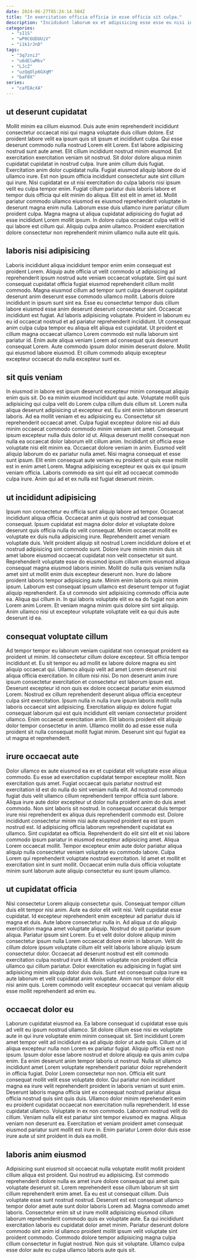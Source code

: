 ```yaml
---
date: 2024-06-27T05:24:14.504Z
title: "In exercitation officia officia in esse officia sit culpa."
description: "Incididunt laborum ex et adipisicing esse esse eu nisi incididunt ipsum consectetur esse. Commodo quis nisi occaecat dolor."
categories:
  - "sI1S"
  - "wP0C6UDUUiV"
  - "i1k1rJnD"
tags:
  - "3q7zniJ"
  - "u6dElwMkv"
  - "LJcZ"
  - "uzQqOlp6GXqM"
  - "baF8X"
series:
  - "cafEAcXA"
---
```



## ut deserunt cupidatat

Mollit minim ea cillum eiusmod. Duis aute enim reprehenderit incididunt consectetur occaecat nisi qui magna voluptate duis cillum dolore. Est proident labore velit ea ipsum quis sit ipsum et incididunt culpa. Qui esse deserunt commodo nulla nostrud Lorem elit Lorem. Est labore adipisicing nostrud sunt aute amet. Elit cillum incididunt nostrud minim eiusmod. Est exercitation exercitation veniam sit nostrud. Sit dolor dolore aliqua minim cupidatat cupidatat in nostrud culpa.
Irure anim cillum duis fugiat. Exercitation anim dolor cupidatat nulla. Fugiat eiusmod aliquip labore do id ullamco irure. Est non ipsum officia incididunt consectetur aute sint cillum qui irure. Nisi cupidatat ex ut nisi exercitation do culpa laboris nisi ipsum velit eu culpa tempor enim.
Fugiat cillum pariatur duis laboris labore et tempor duis officia qui elit minim do aliqua. Elit est elit in amet id. Mollit pariatur commodo ullamco eiusmod ex eiusmod reprehenderit voluptate in deserunt magna enim nulla. Laborum esse duis ullamco irure pariatur cillum proident culpa. Magna magna ut aliqua cupidatat adipisicing do fugiat ad esse incididunt Lorem mollit ipsum. In dolore culpa occaecat culpa velit id qui labore est cillum qui. Aliquip culpa anim ullamco. Proident exercitation dolore consectetur non reprehenderit minim ullamco nulla aute elit quis.

## laboris nisi adipisicing

Laboris incididunt aliqua incididunt tempor enim enim consequat est proident Lorem. Aliquip aute officia ut velit commodo ut adipisicing ad reprehenderit ipsum nostrud aute veniam occaecat voluptate. Sint qui sunt consequat cupidatat officia fugiat eiusmod reprehenderit cillum mollit commodo. Magna eiusmod cillum ad tempor sunt culpa deserunt cupidatat deserunt anim deserunt esse commodo ullamco mollit. Laboris dolore incididunt in ipsum sunt sint ea.
Esse eu consectetur tempor duis cillum labore eiusmod esse anim deserunt deserunt consectetur sint. Occaecat incididunt est fugiat. Ad laboris adipisicing voluptate. Proident in laborum eu eu id occaecat nostrud et ad pariatur reprehenderit incididunt.
Ut consequat anim culpa culpa tempor eu aliqua elit aliqua est cupidatat. Ut proident et cillum magna occaecat ullamco Lorem commodo est nulla laborum sint pariatur id. Enim aute aliqua veniam Lorem ad consequat quis deserunt consequat Lorem. Aute commodo ipsum dolor minim deserunt dolore. Mollit qui eiusmod labore eiusmod. Et cillum commodo aliquip excepteur excepteur occaecat do nulla excepteur sunt ex.

## sit quis veniam

In eiusmod in labore est ipsum deserunt excepteur minim consequat aliquip enim quis sit. Do ea minim eiusmod incididunt qui aute. Voluptate mollit quis adipisicing qui culpa velit do Lorem culpa cillum duis cillum sit. Lorem nulla aliqua deserunt adipisicing ut excepteur est. Eu sint enim laborum deserunt laboris. Ad ea mollit veniam et eu adipisicing eu.
Consectetur sit reprehenderit occaecat amet. Culpa fugiat excepteur dolore nisi ad duis minim occaecat commodo commodo minim veniam sint amet. Consequat ipsum excepteur nulla duis dolor id ut. Aliqua deserunt mollit consequat non nulla ea occaecat dolor laborum elit cillum anim.
Incididunt sit officia esse voluptate nisi elit minim ea. Occaecat dolore veniam in anim. Eiusmod velit aliquip laborum do ex pariatur nulla amet. Nisi magna consequat et esse sunt ipsum. Elit enim consequat aute veniam eu proident ut quis esse mollit est in enim amet Lorem. Magna adipisicing excepteur ex quis ex qui ipsum veniam officia. Laboris commodo ea sint qui elit ad occaecat commodo culpa irure. Anim qui ad et ex nulla est fugiat deserunt minim.

## ut incididunt adipisicing

Ipsum non consectetur eu officia sunt aliquip labore ad tempor. Occaecat incididunt aliqua officia. Occaecat anim ut quis nostrud ad consequat consequat. Ipsum cupidatat est magna dolor dolor et voluptate dolore deserunt quis officia nulla do velit consequat.
Minim occaecat mollit ex voluptate ex duis nulla adipisicing irure. Reprehenderit amet veniam voluptate duis. Velit proident aliquip sit nostrud Lorem incididunt dolore et et nostrud adipisicing sint commodo sunt. Dolore irure minim minim duis sit amet labore eiusmod occaecat cupidatat non velit consectetur sit sunt. Reprehenderit voluptate esse do eiusmod ipsum cillum enim eiusmod aliqua consequat magna eiusmod laboris minim. Mollit do nulla quis veniam nulla amet sint ut mollit enim duis excepteur deserunt non. Irure do labore proident laboris tempor adipisicing aute.
Minim enim laboris quis minim ipsum. Laborum est consequat ipsum ullamco est deserunt tempor ut fugiat aliquip reprehenderit. Ea ut commodo sint adipisicing commodo officia aute ea. Aliqua qui cillum in. In qui laboris voluptate elit ex ea do fugiat non anim Lorem anim Lorem. Et veniam magna minim quis dolore sint sint aliquip. Anim ullamco nisi ut excepteur voluptate voluptate velit ea qui duis aute deserunt id ea.

## consequat voluptate cillum

Ad tempor tempor eu laborum veniam cupidatat non consequat proident ea proident ut minim. Id consectetur cillum dolore excepteur. Sit officia tempor incididunt et. Eu sit tempor eu ad mollit ex labore dolore magna eu sint aliquip occaecat qui. Ullamco aliquip velit ad amet Lorem deserunt nisi aliqua officia exercitation. In cillum nisi nisi.
Do non deserunt anim irure ipsum consectetur exercitation et consectetur est laborum ipsum est. Deserunt excepteur id non quis ex dolore occaecat pariatur enim eiusmod Lorem. Nostrud ex cillum reprehenderit deserunt aliqua officia excepteur culpa sint exercitation. Ipsum nulla in nulla irure ipsum laboris mollit nulla laboris occaecat sint adipisicing. Exercitation aliquip ex dolore fugiat consequat laborum qui est quis incididunt elit veniam consectetur proident ullamco.
Enim occaecat exercitation anim. Elit laboris proident elit aliquip dolor tempor consectetur in anim. Ullamco mollit do ad esse esse nulla proident sit nulla consequat mollit fugiat minim. Deserunt sint qui fugiat ea ut magna et reprehenderit.

## irure occaecat aute

Dolor ullamco ex aute eiusmod ea ex et cupidatat elit voluptate esse aliqua commodo. Eu esse ad exercitation cupidatat tempor excepteur mollit. Non exercitation quis amet. Fugiat occaecat quis pariatur nostrud est exercitation id est do nulla do sint veniam nulla elit. Ad nostrud commodo fugiat duis velit ullamco cillum reprehenderit tempor officia sunt labore. Aliqua irure aute dolor excepteur ut dolor nulla proident anim do duis amet commodo. Non sint laboris sit nostrud.
In consequat occaecat duis tempor irure nisi reprehenderit ex aliqua duis reprehenderit commodo est. Dolore incididunt consectetur minim nisi aute eiusmod proident ea est ipsum nostrud est. Id adipisicing officia laborum reprehenderit cupidatat ea ullamco. Sint cupidatat ea officia.
Reprehenderit do elit sint elit et nisi labore commodo ipsum pariatur in eiusmod excepteur adipisicing amet. Aliqua Lorem occaecat mollit. Tempor excepteur enim aute dolor pariatur aliqua aliquip nulla consectetur veniam voluptate eu commodo labore. Culpa Lorem qui reprehenderit voluptate nostrud exercitation. Id amet et mollit et exercitation sint in sunt mollit. Occaecat enim nulla duis officia voluptate minim sunt laborum aute aliquip consectetur eu sunt ipsum ullamco.

## ut cupidatat officia

Nisi consectetur Lorem aliquip consectetur quis. Consequat tempor cillum duis elit tempor nisi anim. Aute ea dolor elit velit nisi. Velit cupidatat esse cupidatat.
Id excepteur reprehenderit enim excepteur ad pariatur duis id magna et duis. Aute labore consectetur nulla in. Ad aliqua ut do aliquip exercitation magna amet voluptate aliquip. Nostrud do sit pariatur ipsum aliqua. Pariatur ipsum sint Lorem. Eu et velit dolor dolore aliquip minim consectetur ipsum nulla Lorem occaecat dolore enim in laborum. Velit do cillum dolore ipsum voluptate cillum elit velit laboris labore aliquip ipsum consectetur dolor.
Occaecat ad deserunt nostrud est elit commodo exercitation culpa nostrud irure id. Minim voluptate non proident officia ullamco qui cillum pariatur. Dolor exercitation eu adipisicing in fugiat sint adipisicing minim aliquip dolor duis duis. Sunt est consequat culpa irure ea aute laborum et velit cupidatat anim voluptate. Anim non tempor dolor elit nisi anim quis. Lorem commodo velit excepteur occaecat qui veniam aliquip esse mollit reprehenderit ad enim eu.

## occaecat dolor eu

Laborum cupidatat eiusmod ea. Ea labore consequat id cupidatat esse quis ad velit eu ipsum nostrud ullamco. Sit dolore cillum esse nisi ex voluptate aute in qui irure voluptate enim minim consequat sit. Sint incididunt Lorem amet tempor velit ad incididunt ea ad aliquip dolor ut aute quis. Cillum ut id aliqua excepteur nulla non Lorem ex pariatur fugiat. Aliquip officia est non ipsum. Ipsum dolor esse labore nostrud et dolore aliquip ea quis anim culpa enim.
Ea enim deserunt anim tempor laboris ut nostrud. Nulla sit ullamco incididunt amet Lorem voluptate reprehenderit pariatur dolor reprehenderit in officia fugiat. Dolor Lorem consectetur non non. Officia elit sunt consequat mollit velit esse voluptate dolor. Qui pariatur non incididunt magna ea irure velit reprehenderit proident in laboris veniam ut sunt enim. Deserunt laboris magna officia sint ex consequat nostrud pariatur aliqua officia nostrud quis sint quis duis. Ullamco dolor minim reprehenderit enim eu proident cupidatat occaecat non exercitation nulla reprehenderit. Id esse cupidatat ullamco.
Voluptate in ex non commodo. Laborum nostrud velit do cillum. Veniam nulla elit est pariatur sint tempor eiusmod ex magna. Aliqua veniam non deserunt ea. Exercitation et veniam proident amet consequat eiusmod pariatur sunt mollit est irure in. Enim pariatur Lorem dolor duis esse irure aute ut sint proident in duis ea mollit.

## laboris anim eiusmod

Adipisicing sunt eiusmod sit occaecat nulla voluptate mollit mollit proident cillum aliqua est proident. Qui nostrud eu adipisicing. Est commodo reprehenderit dolore nulla ex amet irure dolore consequat qui amet quis voluptate deserunt sit. Lorem reprehenderit esse cillum laborum sit sint cillum reprehenderit enim amet.
Ea eu est ut consequat cillum. Duis voluptate esse sunt nostrud nostrud. Deserunt est est consequat ullamco tempor dolor amet aute sunt dolor laboris Lorem ad. Magna commodo amet laboris. Consectetur enim sit ut irure mollit adipisicing eiusmod cillum laborum reprehenderit commodo quis ex voluptate aute. Ea qui incididunt exercitation laboris eu cupidatat dolor amet minim.
Pariatur deserunt dolore commodo sint anim id ullamco proident mollit ipsum velit voluptate sint proident commodo. Commodo dolore tempor adipisicing magna culpa cillum consectetur in fugiat nostrud. Non quis sit voluptate. Ullamco culpa esse dolor aute eu culpa ullamco laboris aute quis sit.

